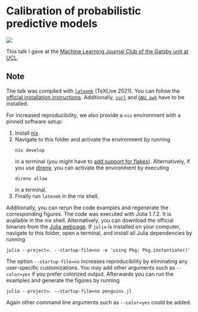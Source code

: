 # Calibration of probabilistic predictive models

[![](https://img.shields.io/badge/show-PDF-brightgreen.svg)](https://talks.widmann.dev/2022/03/calibration.pdf)

This talk I gave at the [Machine Learning Journal Club of the Gatsby unit at UCL](https://www.ucl.ac.uk/gatsby/).

## Note

The talk was compiled with [`latexmk`](http://personal.psu.edu/~jcc8/software/latexmk/) (TeXLive 2021).
You can follow the
[official installation instructions](https://www.tug.org/texlive/acquire-netinstall.html).
Additionally, [`curl`](https://curl.se/) and [`GNU awk`](https://www.gnu.org/software/gawk/manual/gawk.html) have to be installed.

For increased reproducibility, we also provide a `nix` environment with a pinned software setup:
1. Install [nix](https://github.com/NixOS/nix#installation).
2. Navigate to this folder and activate the environment by running
   ```shell
   nix develop
   ```
   in a terminal (you might have to [add support for flakes](https://nixos.wiki/wiki/Flakes)).
   Alternatively, if you use [direnv](https://direnv.net/), you can activate the environment by executing
   ```shell
   direnv allow
   ```
   in a terminal.
3. Finally run `latexmk` in the nix shell.

Additionally, you can rerun the code examples and regenerate the corresponding figures.
The code was executed with Julia 1.7.2.
It is available in the nix shell.
Alternatively, you can download the official binaries from the [Julia webpage](https://julialang.org/downloads/).
If `julia` is installed on your computer, navigate to this folder, open a terminal, and install all Julia dependencies by running
``` shell
julia --project=. --startup-file=no -e 'using Pkg; Pkg.instantiate()'
```
The option `--startup-file=no` increases reproducibility by eliminating any user-specific customizations. You may add other arguments such as `--color=yes` if you prefer colorized output. 
Afterwards you can run the examples and generate the figures by running
``` shell
julia --project=. --startup-file=no penguins.jl
```
Again other command line arguments such as `--color=yes` could be added.
